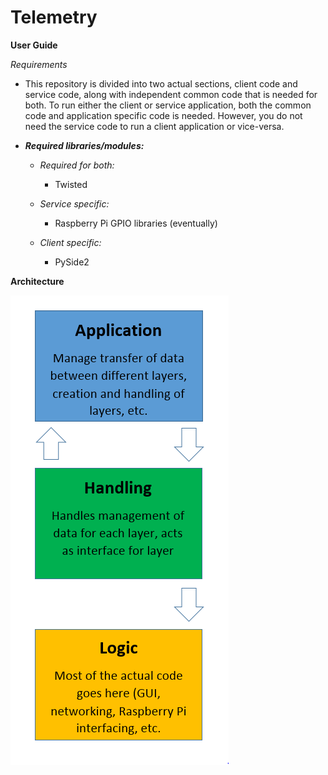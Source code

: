 # Telemetry

**User Guide**

*Requirements*

   - This repository is divided into two actual sections, client code and service code,
    along with independent common code that is needed for both. To run either the
    client or service application, both the common code and application specific code
    is needed. However, you do not need the service code to run a client application or
    vice-versa.
    
    
   - ***Required libraries/modules:***
   
        - *Required for both:*
        
            - Twisted
   
        - *Service specific:*
               
            - Raspberry Pi GPIO libraries (eventually)
            
        - *Client specific:*
            
            - PySide2
            
**Architecture**

![Architecture diagram](architecture.PNG)